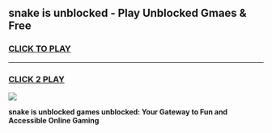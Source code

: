 
## snake is unblocked - Play Unblocked Gmaes & Free
<h3>
<a href="https://news.freeplayer.one?title=snake_is_unblocked&ref=16F">CLICK TO PLAY</a></h3>
<hr>

<h3>
<a href="https://news.freeplayer.one?title=snake_is_unblocked&ref=16F">CLICK 2 PLAY</a>
  
</h3>

<a href="https://news.freeplayer.one?title=snake_is_unblocked&ref=16F/"><img src="https://clearcache.store/games.png"></a>


**snake is unblocked games unblocked: Your Gateway to Fun and Accessible Online Gaming**
